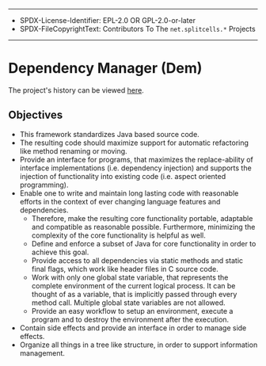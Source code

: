 ----
* SPDX-License-Identifier: EPL-2.0 OR GPL-2.0-or-later
* SPDX-FileCopyrightText: Contributors To The `net.splitcells.*` Projects
----
# Dependency Manager (Dem)
The project's history can be viewed [here](src/main/xml/net/splitcells/dem/history.xml).
## Objectives
* This framework standardizes Java based source code.
* The resulting code should maximize support for automatic refactoring like method renaming or moving.
* Provide an interface for programs, that maximizes the replace-ability of interface implementations
  (i.e. dependency injection) and
  supports the injection of functionality into existing code (i.e. aspect oriented programming).
* Enable one to write and maintain long lasting code with reasonable efforts in the context of ever
  changing language features and dependencies.
  * Therefore, make the resulting core functionality portable, adaptable and compatible as reasonable possible.
    Furthermore, minimizing the complexity of the core functionality is helpful as well. 
  * Define and enforce a subset of Java for core functionality in order to achieve this goal.
  * Provide access to all dependencies via static methods and static final flags,
    which work like header files in C source code.
  * Work with only one global state variable, that represents the complete environment of the current logical process.
    It can be thought of as a variable,
    that is implicitly passed through every method call.
    Multiple global state variables are not allowed.
  * Provide an easy workflow to setup an environment,
    execute a program and to destroy the environment after the execution.
* Contain side effects and provide an interface in order to manage side effects.
* Organize all things in a tree like structure,
  in order to support information management.